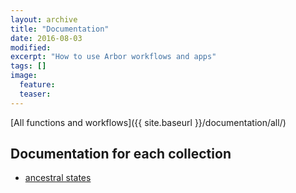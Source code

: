 ```yaml
---
layout: archive
title: "Documentation"
date: 2016-08-03
modified:
excerpt: "How to use Arbor workflows and apps"
tags: []
image:
  feature:
  teaser:
---
```


[All functions and workflows]({{ site.baseurl }}/documentation/all/)

## Documentation for each collection
- [ancestral states]({{site.baseurl}}/documentation/ancestralStates/)
